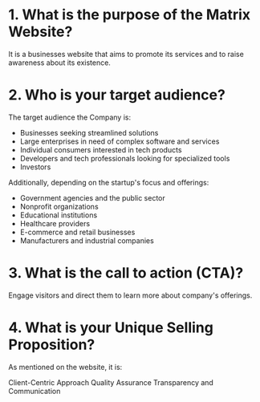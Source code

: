 # 1. What is the purpose of the Matrix Website?

It is a businesses website that aims to promote its services and to raise awareness about its existence.

# 2. Who is your target audience?

The target audience the Company is:

- Businesses seeking streamlined solutions
- Large enterprises in need of complex software and services
- Individual consumers interested in tech products
- Developers and tech professionals looking for specialized tools
- Investors

Additionally, depending on the startup's focus and offerings:

- Government agencies and the public sector
- Nonprofit organizations
- Educational institutions
- Healthcare providers
- E-commerce and retail businesses
- Manufacturers and industrial companies

# 3. What is the call to action (CTA)?

Engage visitors and direct them to learn more about company's offerings.

# 4. What is your Unique Selling Proposition?

As mentioned on the website, it is:

Client-Centric Approach
Quality Assurance
Transparency and Communication